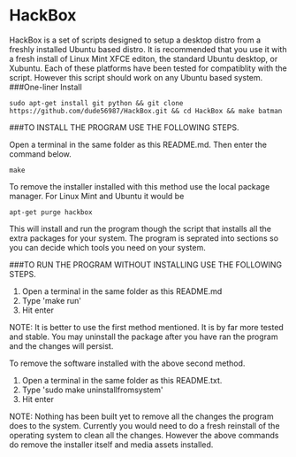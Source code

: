 HackBox
=======

HackBox is a set of scripts designed to setup a desktop distro from a freshly installed Ubuntu based distro. It is recommended that you use it with a fresh install of Linux Mint XFCE editon, the standard Ubuntu desktop, or Xubuntu. Each of these platforms have been tested for compatiblity with the script. However this script should work on any Ubuntu based system.
###One-liner Install

    sudo apt-get install git python && git clone https://github.com/dude56987/HackBox.git && cd HackBox && make batman

###TO INSTALL THE PROGRAM USE THE FOLLOWING STEPS.

Open a terminal in the same folder as this README.md. Then enter the command below.

    make
 
To remove the installer installed with this method use the local package manager. For Linux Mint and Ubuntu it would be

    apt-get purge hackbox

This will install and run the program though the script that installs all the extra packages for your system. The program is seprated into sections so you can decide which tools you need on your system.

###TO RUN THE PROGRAM WITHOUT INSTALLING USE THE FOLLOWING STEPS.

1. Open a terminal in the same folder as this README.md
2. Type 'make run'
3. Hit enter

NOTE:
    It is better to use the first method mentioned. It is by far
    more tested and stable. You may uninstall the package after
    you have ran the program and the changes will persist.

To remove the software installed with the above second method.

1. Open a terminal in the same folder as this README.txt.
2. Type 'sudo make uninstallfromsystem'
3. Hit enter

NOTE:
    Nothing has been built yet to remove all the changes the program does
    to the system. Currently you would need to do a fresh reinstall of the
    operating system to clean all the changes. However the above commands
    do remove the installer itself and media assets installed.
